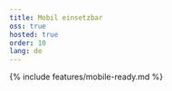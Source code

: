 ```yaml
---
title: Mobil einsetzbar
oss: true
hosted: true
order: 10
lang: de
---
```


{% include features/mobile-ready.md %}
